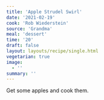 ```yaml
---
title: 'Apple Strudel Swirl'
date: '2021-02-19'
cook: 'Rob Wiederstein'
source: 'Grandma'
meal: 'dessert'
time: '20'
draft: false
layout: layouts/recipe/single.html
vegetarian: true
image:
  - ''
summary: ''
---
```

Get some apples and cook them.
